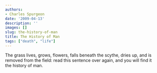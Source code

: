 ```yaml
---
authors:
- Charles Spurgeon
date: '2009-04-13'
description: ''
images: []
slug: the-history-of-man
title: The History of Man
tags: ["death", "life"]
---
```


The grass lives, grows, flowers, falls beneath the scythe, dries up, and is removed from the field: read this sentence over again, and you will find it the history of man.